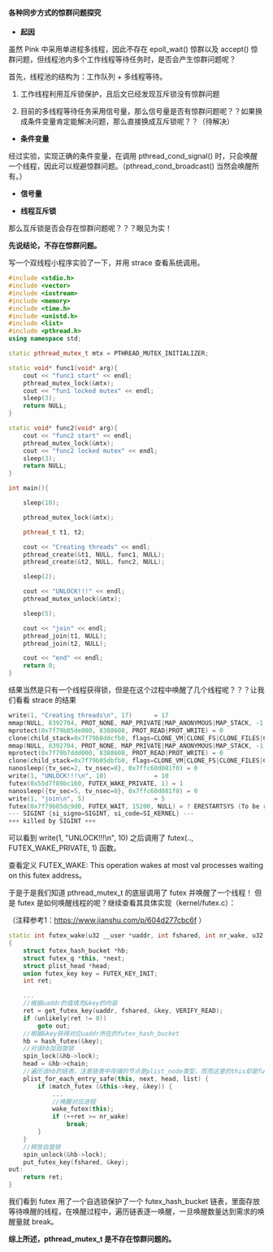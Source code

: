 #### 各种同步方式的惊群问题探究

- **起因**

虽然 Pink 中采用单进程多线程，因此不存在 epoll_wait() 惊群以及 accept() 惊群问题，但线程池内多个工作线程等待任务时，是否会产生惊群问题呢？

首先，线程池的结构为：工作队列 + 多线程等待。

1. 工作线程利用互斥锁保护，且后文已经发现互斥锁没有惊群问题

2. 目前的多线程等待任务采用信号量，那么信号量是否有惊群问题呢？？如果换成条件变量肯定能解决问题，那么直接换成互斥锁呢？？（待解决）

- **条件变量**

经过实验，实现正确的条件变量，在调用 pthread_cond_signal() 时，只会唤醒一个线程，因此可以规避惊群问题。（pthread_cond_broadcast() 当然会唤醒所有。）

- **信号量**


- **线程互斥锁**

那么互斥锁是否会存在惊群问题呢？？？眼见为实！

**先说结论，不存在惊群问题。**

写一个双线程小程序实验了一下，并用 strace 查看系统调用。

```cpp
#include <stdio.h>
#include <vector>
#include <iostream>
#include <memory>
#include <time.h>
#include <unistd.h>
#include <list>
#include <pthread.h>
using namespace std;

static pthread_mutex_t mtx = PTHREAD_MUTEX_INITIALIZER;

static void* func1(void* arg){
	cout << "func1 start" << endl;
	pthread_mutex_lock(&mtx);
	cout << "fun1 locked mutex" << endl;
	sleep(3);
	return NULL;
}

static void* func2(void* arg){
	cout << "func2 start" << endl;
	pthread_mutex_lock(&mtx);
	cout << "func2 locked mutex" << endl;
	sleep(3);
	return NULL;
}

int main(){

	sleep(10);

	pthread_mutex_lock(&mtx);

	pthread_t t1, t2;

	cout << "Creating threads" << endl;
	pthread_create(&t1, NULL, func1, NULL);
	pthread_create(&t2, NULL, func2, NULL);

	sleep(2);

	cout << "UNLOCK!!!" << endl;
	pthread_mutex_unlock(&mtx);

	sleep(5);

	cout << "join" << endl;
	pthread_join(t1, NULL);
	pthread_join(t2, NULL);

	cout << "end" << endl;
	return 0;
}
```

结果当然是只有一个线程获得锁，但是在这个过程中唤醒了几个线程呢？？？让我们看看 strace 的结果

```cpp
write(1, "Creating threads\n", 17)      = 17
mmap(NULL, 8392704, PROT_NONE, MAP_PRIVATE|MAP_ANONYMOUS|MAP_STACK, -1, 0) = 0x7f79b85dd000
mprotect(0x7f79b85de000, 8388608, PROT_READ|PROT_WRITE) = 0
clone(child_stack=0x7f79b8ddcfb0, flags=CLONE_VM|CLONE_FS|CLONE_FILES|CLONE_SIGHAND|CLONE_THREAD|CLONE_SYSVSEM|CLONE_SETTLS|CLONE_PARENT_SETTID|CLONE_CHILD_CLEARTID, parent_tidptr=0x7f79b8ddd9d0, tls=0x7f79b8ddd700, child_tidptr=0x7f79b8ddd9d0) = 15199
mmap(NULL, 8392704, PROT_NONE, MAP_PRIVATE|MAP_ANONYMOUS|MAP_STACK, -1, 0) = 0x7f79b7ddc000
mprotect(0x7f79b7ddd000, 8388608, PROT_READ|PROT_WRITE) = 0
clone(child_stack=0x7f79b85dbfb0, flags=CLONE_VM|CLONE_FS|CLONE_FILES|CLONE_SIGHAND|CLONE_THREAD|CLONE_SYSVSEM|CLONE_SETTLS|CLONE_PARENT_SETTID|CLONE_CHILD_CLEARTID, parent_tidptr=0x7f79b85dc9d0, tls=0x7f79b85dc700, child_tidptr=0x7f79b85dc9d0) = 15200
nanosleep({tv_sec=2, tv_nsec=0}, 0x7ffc60d081f0) = 0
write(1, "UNLOCK!!!\n", 10)             = 10
futex(0x55d7f89bc160, FUTEX_WAKE_PRIVATE, 1) = 1
nanosleep({tv_sec=5, tv_nsec=0}, 0x7ffc60d081f0) = 0
write(1, "join\n", 5)                   = 5
futex(0x7f79b85dc9d0, FUTEX_WAIT, 15200, NULL) = ? ERESTARTSYS (To be restarted if SA_RESTART is set)
--- SIGINT {si_signo=SIGINT, si_code=SI_KERNEL} ---
+++ killed by SIGINT +++
```

可以看到 write(1, "UNLOCK!!!\n", 10) 之后调用了 futex(.., FUTEX_WAKE_PRIVATE, 1) 函数。

查看定义 FUTEX_WAKE: This operation wakes at most val processes waiting on this futex address。

于是于是我们知道 pthread_mutex_t 的底层调用了 futex 并唤醒了一个线程！ 但是 futex 是如何唤醒线程的呢？继续查看其具体实现（kernel/futex.c）：

（注释参考1：https://www.jianshu.com/p/604d277cbc6f ）

```cpp
static int futex_wake(u32 __user *uaddr, int fshared, int nr_wake, u32 bitset)
{
    struct futex_hash_bucket *hb;
    struct futex_q *this, *next;
    struct plist_head *head;
    union futex_key key = FUTEX_KEY_INIT;
    int ret;

    ...
    //根据uaddr的值填充&key的内容
    ret = get_futex_key(uaddr, fshared, &key, VERIFY_READ);
    if (unlikely(ret != 0))
        goto out;
    //根据&key获得对应uaddr所在的futex_hash_bucket
    hb = hash_futex(&key);
    //对该hb加自旋锁
    spin_lock(&hb->lock);
    head = &hb->chain;
    //遍历该hb的链表，注意链表中存储的节点是plist_node类型，而而这里的this却是futex_q类型，这种类型转换是通过c中的container_of机制实现的
    plist_for_each_entry_safe(this, next, head, list) {
        if (match_futex (&this->key, &key)) {
            ...
            //唤醒对应进程
            wake_futex(this);
            if (++ret >= nr_wake)
                break;
        }
    }
    //释放自旋锁
    spin_unlock(&hb->lock);
    put_futex_key(fshared, &key);
out:
    return ret;
}
```

我们看到 futex 用了一个自选锁保护了一个 futex_hash_bucket 链表，里面存放等待唤醒的线程，在唤醒过程中，遍历链表逐一唤醒，一旦唤醒数量达到需求的唤醒量就 break。

**综上所述，pthread_mutex_t 是不存在惊群问题的。**
